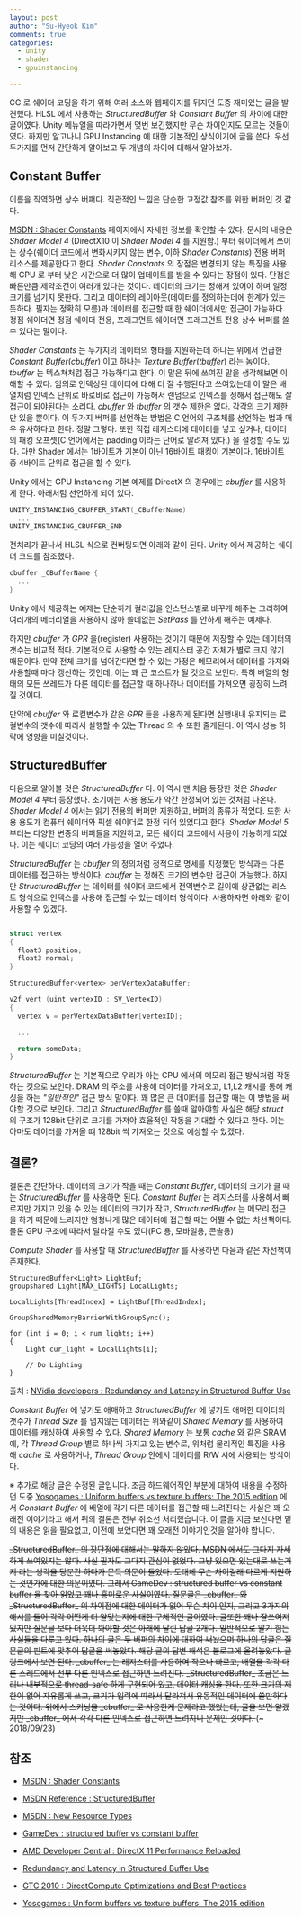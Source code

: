 ```yaml
---
layout: post
author: "Su-Hyeok Kim"
comments: true
categories:
  - unity
  - shader
  - gpuinstancing

---
```


CG 로 쉐이더 코딩을 하기 위해 여러 소스와 웹페이지를 뒤지던 도중 재미있는 글을 발견했다. HLSL 에서 사용하는 _StructuredBuffer_ 와 _Constant Buffer_ 의 차이에 대한 글이였다. Unity 메뉴얼을 따라가면서 몇번 보긴했지만 무슨 차이인지도 모르는 것들이였다. 하지만 알고나니 GPU Instancing 에 대한 기본적인 상식이기에 글을 쓴다. 우선 두가지를 먼저 간단하게 알아보고 두 개념의 차이에 대해서 알아보자.

<!-- more -->

## Constant Buffer

이름을 직역하면 상수 버퍼다. 직관적인 느낌은 단순한 고정값 참조를 위한 버퍼인 것 같다.

[MSDN : Shader Constants](https://msdn.microsoft.com/ko-kr/library/windows/desktop/bb509581%28v=vs.85%29.aspx) 페이지에서 자세한 정보를 확인할 수 있다. 문서의 내용은 _Shdaer Model 4_ (DirectX10 이 _Shdaer Model 4_ 를 지원함.) 부터 쉐이더에서 쓰이는 상수(쉐이더 코드에서 변화시키지 않는 변수, 이하  _Shader Constants_) 전용 버퍼 리소스를 제공한다고 한다. _Shader Constants_ 의 장점은 변경되지 않는 특징을 사용해 CPU 로 부터 낮은 시간으로 더 많이 업데이트를 받을 수 있다는 장점이 있다. 단점은 빠른만큼 제약조건이 여러개 있다는 것이다. 데이터의 크기는 정해져 있어야 하며 일정 크기를 넘기지 못한다. 그리고 데이터의 레이아웃(데이터를 정의하는데에 한계가 있는 듯하다. 필자는 정확히 모름)과 데이터를 접근할 때 한 쉐이더에서만 접근이 가능하다. 정점 쉐이더면 정점 쉐이더 전용, 프래그먼트 쉐이더면 프래그먼트 전용 상수 버퍼를 쓸 수 있다는 말이다.

_Shader Constants_ 는 두가지의 데이터의 형태를 지원하는데 하나는 위에서 언급한 _Constant Buffer_(_cbuffer_) 이고 하나는 _Texture Buffer_(_tbuffer_) 라는 놈이다. _tbuffer_ 는 텍스쳐처럼 접근 가능하다고 한다. 이 말은 뒤에 쓰여진 말을 생각해보면 이해할 수 있다. 임의로 인덱싱된 데이터에 대해 더 잘 수행된다고 쓰여있는데 이 말은 배열처럼 인덱스 단위로 바로바로 접근이 가능해서 랜덤으로 인덱스를 정해서 접근해도 잘 접근이 되야된다는 소리다. _cbuffer_ 와 _tbuffer_ 의 갯수 제한은 없다. 각각의 크기 제한만 있을 뿐이다. 이 두가지 버퍼를 선언하는 방법은 C 언어의 구조체를 선언하는 법과 매우 유사하다고 한다. 정말 그렇다. 또한 직접 레지스터에 데이터를 넣고 싶거나, 데이터의 패킹 오프셋(C 언어에서는 padding 이라는 단어로 알려져 있다.) 을 설정할 수도 있다. 다만 Shader 에서는 1바이트가 기본이 아닌 16바이트 패킹이 기본이다. 16바이트 중 4바이트 단위로 접근을 할 수 있다.

Unity 에서는 GPU Instancing 기본 예제를 DirectX 의 경우에는 _cbuffer_ 를 사용하게 한다. 아래처럼 선언하게 되어 있다.

``` C
UNITY_INSTANCING_CBUFFER_START(_CBufferName)
  ...
UNITY_INSTANCING_CBUFFER_END
```
<!--__ -->
전처리가 끝나서 HLSL 식으로 컨버팅되면 아래와 같이 된다. Unity 에서 제공하는 쉐이더 코드를 참조했다.

``` C
cbuffer _CBufferName {
  ...
}
```

Unity 에서 제공하는 예제는 단순하게 컬러값을 인스턴스별로 바꾸게 해주는 그리하여 여러개의 메터리얼을 사용하지 않아 쓸데없는 _SetPass_ 를 안하게 해주는 예제다.

하지만  _cbuffer_ 가 _GPR_ 을(register) 사용하는 것이기 때문에 저장할 수 있는 데이터의 갯수는 비교적 적다. 기본적으로 사용할 수 있는 레지스터 공간 자체가 별로 크지 않기 때문이다. 만약 전체 크기를 넘어간다면 할 수 있는 가정은 메모리에서 데이터를 가져와 사용할때 마다 갱신하는 것인데, 이는 꽤 큰 코스트가 될 것으로 보인다. 특히 배열의 형태의 모든 쓰레드가 다른 데이터를 접근할 때 하나하나 데이터를 가져오면 굉장히 느려질 것이다.

만약에 _cbuffer_ 와 로컬변수가 같은 _GPR_ 들을 사용하게 된다면 실행내내 유지되는 로컬변수의 갯수에 따라서 실행할 수 있는 Thread 의 수 또한 줄게된다. 이 역시 성능 하락에 영향을 미칠것이다.

## StructuredBuffer

다음으로 알아볼 것은 _StructuredBuffer_ 다. 이 역시 맨 처음 등장한 것은 _Shader Model 4_ 부터 등장했다. 초기에는 사용 용도가 약간 한정되어 있는 것처럼 나온다. _Shader Model 4_ 에서는 읽기 전용의 버퍼만 지원하고, 버퍼의 종류가 적었다. 또한 사용 용도가 컴퓨터 쉐이더와 픽셀 쉐이더로 한정 되어 있었다고 한다. _Shader Model 5_ 부터는 다양한 변종의 버퍼들을 지원하고, 모든 쉐이더 코드에서 사용이 가능하게 되었다. 이는 쉐이더 코딩의 여러 가능성을 열어 주었다.

_StructuredBuffer_ 는 _cbuffer_ 의 정의처럼 정적으로 명세를 지정했던 방식과는 다른 데이터를 접근하는 방식이다. _cbuffer_ 는 정해진 크기의 변수만 접근이 가능했다. 하지만 _StructuredBuffer_ 는 데이터를 쉐이더 코드에서 전역변수로 길이에 상관없는 리스트 형식으로 인덱스를 사용해 접근할 수 있는 데이터 형식이다. 사용하자면 아래와 같이 사용할 수 있겠다.

``` C

struct vertex
{
  float3 position;
  float3 normal;
}

StructuredBuffer<vertex> perVertexDataBuffer;

v2f vert (uint vertexID : SV_VertexID)
{
  vertex v = perVertexDataBuffer[vertexID];

  ...

  return someData;
}

```

_StructuredBuffer_ 는 기본적으로 우리가 아는 CPU 에서의 메모리 접근 방식처럼 작동하는 것으로 보인다. DRAM 의 주소를 사용해 데이터를 가져오고, L1,L2 캐시를 통해 캐싱을 하는 _"일반적인"_ 접근 방식 말이다. 꽤 많은 큰 데이터를 접근할 때는 이 방법을 써야할 것으로 보인다. 그리고 _StructuredBuffer_ 를 쓸때 알아야할 사실은 해당 _struct_ 의 구조가 128bit 단위로 크기를 가져야 효율적인 작동을 기대할 수 있다고 한다. 이는 아마도 데이터를 가져올 떄 128bit 씩 가져오는 것으로 예상할 수 있겠다.

## 결론?

결론은 간단하다. 데이터의 크기가 작을 때는 _Constant Buffer_, 데이터의 크기가 클 때는 _StructuredBuffer_ 를 사용하면 된다. _Constant Buffer_ 는 레지스터를 사용해서 빠르지만 가지고 있을 수 있는 데이터의 크기가 작고, _StructuredBuffer_ 는 메모리 접근을 하기 때문에 느리지만 엄청나게 많은 데이터에 접근할 때는 어쩔 수 없는 차선책이다. 물론 GPU 구조에 따라서 달라질 수도 있다(PC 용, 모바일용, 콘솔용)

_Compute Shader_ 를 사용할 때 _StructuredBuffer_ 를 사용하면 다음과 같은 차선책이 존재한다.

``` HLSL
StructuredBuffer<Light> LightBuf;
groupshared Light[MAX_LIGHTS] LocalLights;

LocalLights[ThreadIndex] = LightBuf[ThreadIndex];

GroupSharedMemoryBarrierWithGroupSync();

for (int i = 0; i < num_lights; i++)
{
    Light cur_light = LocalLights[i];

    // Do Lighting
}
```
출처 : [NVidia developers : Redundancy and Latency in Structured Buffer Use](https://developer.nvidia.com/content/redundancy-and-latency-structured-buffer-use )

_Constant Buffer_ 에 넣기도 애매하고 _StructuredBuffer_ 에 넣기도 애매한 데이터의 갯수가 _Thread Size_ 를 넘지않는 데이터는 위와같이 _Shared Memory_ 를 사용하여 데이터를 캐싱하여 사용할 수 있다. _Shared Memory_ 는 보통 _cache_ 와 같은 SRAM 에, 각 _Thread Group_ 별로 하나씩 가지고 있는 변수로, 위처럼 물리적인 특징을 사용해 _cache_ 로 사용하거나, _Thread Group_ 안에서 데이터를 R/W 시에 사용되는 방식이다.


※ 추가로 해당 글은 수정된 글입니다. 조금 하드웨어적인 부분에 대하여 내용을 수정하던 도중 [Yosogames : Uniform buffers vs texture buffers: The 2015 edition](http://www.yosoygames.com.ar/wp/2015/01/uniform-buffers-vs-texture-buffers-the-2015-edition/) 에서 _Constant Buffer_ 에 배열에 각기 다른 데이터를 접근할 때 느려진다는 사실은 꽤 오래전 이야기라고 해서 뒤의 결론은 전부 취소선 처리했습니다. 이 글을 지금 보신다면 밑의 내용은 읽을 필요없고, 이전에 보았다면 꽤 오래전 이야기인것을 알아야 합니다.


<s>
_StructuredBuffer_ 의 장단점에 대해서는 말하지 않았다. MSDN 에서도 그다지 자세하게 쓰여있지는 않다. 사실 필자도 그다지 관심이 없었다. 그냥 있으면 있는대로 쓰는거지 라는 생각을 당분간 하다가 문득 의문이 들었다. 도대체 무슨 차이길래 다르게 지원하는 것인가에 대한 의문이였다. 그래서 GameDev : structured buffer vs constant buffer 을 찾아 읽었고 꽤나 흥미로운 사실이였다.
</s>

<s>
질문글은 _cbuffer_ 와 _StructuredBuffer_ 의 차이점에 대한 데이터가 없어 무슨 차이 인지, 그리고 3가지의 예시를 들어 각각 어떤게 더 알맞는지에 대한 구체적인 글이였다. 글또한 꽤나 잘쓰여져 있지만 질문글 보다 더욱더 봐야할 것은 아래에 달린 답글 2개다. 일반적으로 알기 힘든 사실들을 다루고 있다. 하나의 글은 두 버퍼의 차이에 대하여 써놨으며 하나의 답글은 질문글의 핀트에 맞추어 답글을 써놓았다. 해당 글의 답변 해석은 블로그에 올려놓았다. 글 링크에서 보면 된다.
</s>

<s>
_cbuffer_ 는 레지스터를 사용하여 작으나 빠르고, 배열을 각각 다른 스레드에서 전부 다른 인덱스로 접근하면 느려진다. _StructuredBuffer_ 조금은 느리나 내부적으로 thread-safe 하게 구현되어 있고, 데이터 캐싱을 한다. 또한 크기의 제한이 없어 자유롭게 쓰고, 크기가 입력에 따라서 달라져서 유동적인 데이터에 쓸만하다는 것이다. 위에서 스키닝을 _cbuffer_ 로 사용한게 문제라고 했었는데, 글을 보면 알겠지만 _cbuffer_ 에서 각각 다른 인덱스로 접근하면 느려지니 문제인 것이다.
</s> (~ 2018/09/23)


## 참조

 - [MSDN : Shader Constants](https://msdn.microsoft.com/ko-kr/library/windows/desktop/bb509581%28v=vs.85%29.aspx)
 - [MSDN Reference : StructuredBuffer](https://msdn.microsoft.com/en-us/library/windows/desktop/ff471514%28v=vs.85%29.aspx)
 - [MSDN : New Resource Types](https://msdn.microsoft.com/en-us/library/windows/desktop/ff476335%28v=vs.85%29.aspx)
 - [GameDev : structured buffer vs constant buffer](https://www.gamedev.net/forums/topic/624529-structured-buffers-vs-constant-buffers/)

 - [AMD Developer Central : DirectX 11 Performance Reloaded](https://developer.amd.com/wordpress/media/2013/04/DX11PerformanceReloaded.ppsx)
 - [Redundancy and Latency in Structured Buffer Use](https://developer.nvidia.com/content/redundancy-and-latency-structured-buffer-use )
 - [GTC 2010 : DirectCompute Optimizations and Best Practices](http://on-demand.gputechconf.com/gtc/2010/presentations/S12312-DirectCompute-Pre-Conference-Tutorial.pdf)
 - [Yosogames : Uniform buffers vs texture buffers: The 2015 edition](http://www.yosoygames.com.ar/wp/2015/01/uniform-buffers-vs-texture-buffers-the-2015-edition/)
